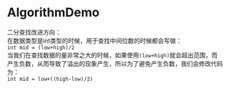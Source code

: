 # AlgorithmDemo
二分查找改进方向：</br>
在数据类型是int类型的时候，用于查找中间位数的时候都会写做：</br>`int mid = (low+high)/2`</br>
当我们在查找数据的量非常之大的时候，如果使用`(low+high)`就会超出范围，而产生负数，从而导致了溢出的现象产生，所以为了避免产生负数，我们会修改代码为：</br>
`int mid = low+((high-low)/2)`
